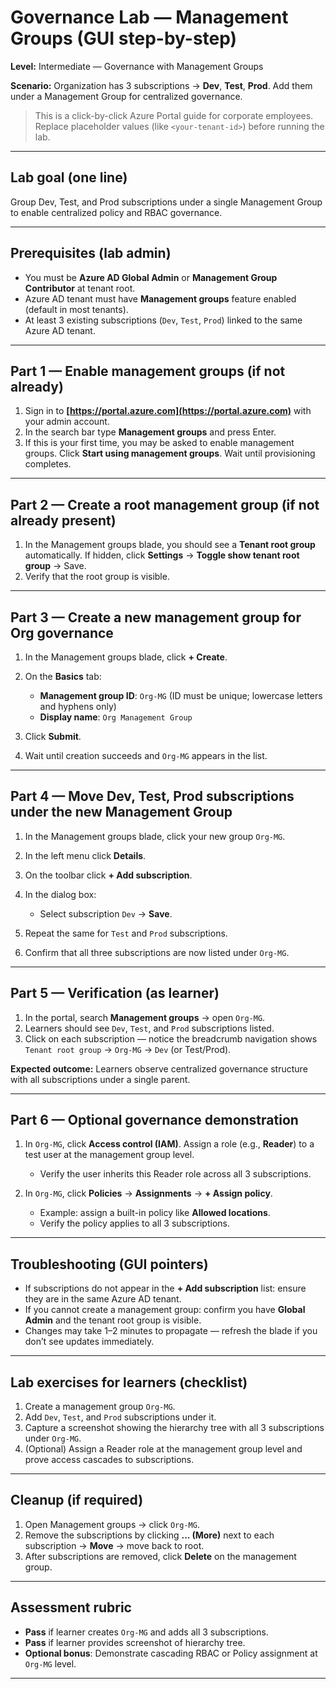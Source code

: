 # Governance Lab — Management Groups (GUI step-by-step)

**Level:** Intermediate — Governance with Management Groups

**Scenario:** Organization has 3 subscriptions → **Dev**, **Test**, **Prod**. Add them under a Management Group for centralized governance.

> This is a click-by-click Azure Portal guide for corporate employees. Replace placeholder values (like `<your-tenant-id>`) before running the lab.

---

## Lab goal (one line)

Group Dev, Test, and Prod subscriptions under a single Management Group to enable centralized policy and RBAC governance.

---

## Prerequisites (lab admin)

* You must be **Azure AD Global Admin** or **Management Group Contributor** at tenant root.
* Azure AD tenant must have **Management groups** feature enabled (default in most tenants).
* At least 3 existing subscriptions (`Dev`, `Test`, `Prod`) linked to the same Azure AD tenant.

---

## Part 1 — Enable management groups (if not already)

1. Sign in to **[https://portal.azure.com](https://portal.azure.com)** with your admin account.
2. In the search bar type **Management groups** and press Enter.
3. If this is your first time, you may be asked to enable management groups. Click **Start using management groups**. Wait until provisioning completes.

---

## Part 2 — Create a root management group (if not already present)

1. In the Management groups blade, you should see a **Tenant root group** automatically. If hidden, click **Settings** → **Toggle show tenant root group** → Save.
2. Verify that the root group is visible.

---

## Part 3 — Create a new management group for Org governance

1. In the Management groups blade, click **+ Create**.
2. On the **Basics** tab:

   * **Management group ID**: `Org-MG` (ID must be unique; lowercase letters and hyphens only)
   * **Display name**: `Org Management Group`
3. Click **Submit**.
4. Wait until creation succeeds and `Org-MG` appears in the list.

---

## Part 4 — Move Dev, Test, Prod subscriptions under the new Management Group

1. In the Management groups blade, click your new group `Org-MG`.
2. In the left menu click **Details**.
3. On the toolbar click **+ Add subscription**.
4. In the dialog box:

   * Select subscription `Dev` → **Save**.
5. Repeat the same for `Test` and `Prod` subscriptions.
6. Confirm that all three subscriptions are now listed under `Org-MG`.

---

## Part 5 — Verification (as learner)

1. In the portal, search **Management groups** → open `Org-MG`.
2. Learners should see `Dev`, `Test`, and `Prod` subscriptions listed.
3. Click on each subscription — notice the breadcrumb navigation shows `Tenant root group` → `Org-MG` → `Dev` (or Test/Prod).

**Expected outcome:** Learners observe centralized governance structure with all subscriptions under a single parent.

---

## Part 6 — Optional governance demonstration

1. In `Org-MG`, click **Access control (IAM)**. Assign a role (e.g., **Reader**) to a test user at the management group level.

   * Verify the user inherits this Reader role across all 3 subscriptions.
2. In `Org-MG`, click **Policies** → **Assignments** → **+ Assign policy**.

   * Example: assign a built-in policy like **Allowed locations**.
   * Verify the policy applies to all 3 subscriptions.

---

## Troubleshooting (GUI pointers)

* If subscriptions do not appear in the **+ Add subscription** list: ensure they are in the same Azure AD tenant.
* If you cannot create a management group: confirm you have **Global Admin** and the tenant root group is visible.
* Changes may take 1–2 minutes to propagate — refresh the blade if you don’t see updates immediately.

---

## Lab exercises for learners (checklist)

1. Create a management group `Org-MG`.
2. Add `Dev`, `Test`, and `Prod` subscriptions under it.
3. Capture a screenshot showing the hierarchy tree with all 3 subscriptions under `Org-MG`.
4. (Optional) Assign a Reader role at the management group level and prove access cascades to subscriptions.

---

## Cleanup (if required)

1. Open Management groups → click `Org-MG`.
2. Remove the subscriptions by clicking **... (More)** next to each subscription → **Move** → move back to root.
3. After subscriptions are removed, click **Delete** on the management group.

---

## Assessment rubric

* **Pass** if learner creates `Org-MG` and adds all 3 subscriptions.
* **Pass** if learner provides screenshot of hierarchy tree.
* **Optional bonus**: Demonstrate cascading RBAC or Policy assignment at `Org-MG` level.

---
